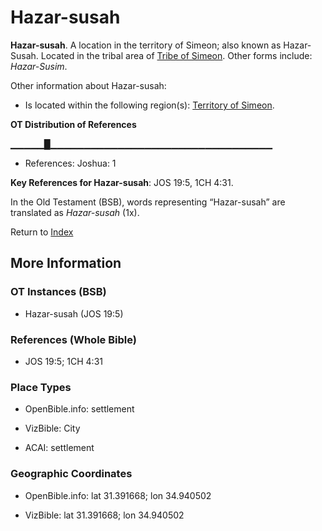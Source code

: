 # Hazar-susah
**Hazar-susah**. 
A location in the territory of Simeon; also known as Hazar-Susah. 
Located in the tribal area of [Tribe of Simeon](../../../groups/md/acai/Simeon.md). 
Other forms include: 
*Hazar-Susim*. 




Other information about Hazar-susah:


* Is located within the following region(s): 
[Territory of Simeon](TerritoryOfSimeon.md). 


**OT Distribution of References**

▁▁▁▁▁█▁▁▁▁▁▁▁▁▁▁▁▁▁▁▁▁▁▁▁▁▁▁▁▁▁▁▁▁▁▁▁▁▁
* References: Joshua: 1



**Key References for Hazar-susah**: 
JOS 19:5, 1CH 4:31. 


In the Old Testament (BSB), words representing “Hazar-susah” are translated as 
*Hazar-susah* (1x). 




Return to [Index](00-Index.md)

## More Information

### OT Instances (BSB)

* Hazar-susah (JOS 19:5)



### References (Whole Bible)

* JOS 19:5; 1CH 4:31


### Place Types

* OpenBible.info: settlement

* VizBible: City

* ACAI: settlement



### Geographic Coordinates

* OpenBible.info: lat 31.391668; lon 34.940502

* VizBible: lat 31.391668; lon 34.940502




